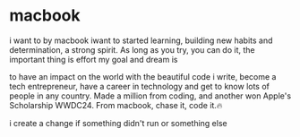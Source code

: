 # macbook
i want to by macbook  iwant to started learning, building new habits and determination, a strong spirit. As long as you try, you can do it, the important thing is effort
my goal and dream is

to have an impact on the world with the beautiful code i write, become a tech entrepreneur, have a career in technology and get to know lots of people in any country. Made a million from coding, and another won  Apple's Scholarship WWDC24. From macbook, chase it, code it.🔥


i create a change if something didn't run or something else
